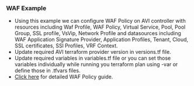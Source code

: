 ### WAF Example
* Using this example we can configure WAF Policy on AVI controller with resources including Waf Profile, WAF Policy, Virtual Service, Pool, Pool Group, SSL profile, VsVip, Network Profile and datasources including WAF Application Signature Provider, Application Profiles, Tenant, Cloud, SSL certificates, SSl Profiles, VRF Context.
* Update required AVI terraform provider version in versions.tf file.
* Update required variables in variables.tf file or you can set those variables individually while running you terraform plan using -var or define those in .tfvars files.
* [Click here](https://avinetworks.com/docs/21.1/waf-policy/) for detailed WAF Policy guide.
